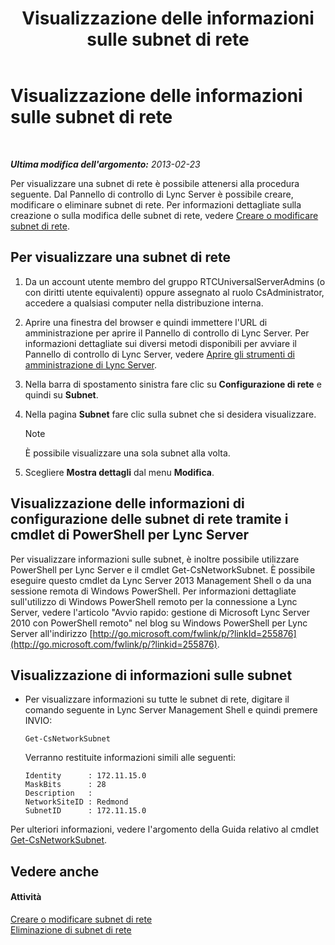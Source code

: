 ﻿---
title: Visualizzazione delle informazioni sulle subnet di rete
TOCTitle: Visualizzazione delle informazioni sulle subnet di rete
ms:assetid: 46f165f2-efe3-4cc1-9fee-a78b7f2ed41e
ms:mtpsurl: https://technet.microsoft.com/it-it/library/JJ688044(v=OCS.15)
ms:contentKeyID: 49887542
ms.date: 08/24/2015
mtps_version: v=OCS.15
ms.translationtype: HT
---

# Visualizzazione delle informazioni sulle subnet di rete

 

_**Ultima modifica dell'argomento:** 2013-02-23_

Per visualizzare una subnet di rete è possibile attenersi alla procedura seguente. Dal Pannello di controllo di Lync Server è possibile creare, modificare o eliminare subnet di rete. Per informazioni dettagliate sulla creazione o sulla modifica delle subnet di rete, vedere [Creare o modificare subnet di rete](lync-server-2013-create-or-modify-network-subnets.md).

## Per visualizzare una subnet di rete

1.  Da un account utente membro del gruppo RTCUniversalServerAdmins (o con diritti utente equivalenti) oppure assegnato al ruolo CsAdministrator, accedere a qualsiasi computer nella distribuzione interna.

2.  Aprire una finestra del browser e quindi immettere l'URL di amministrazione per aprire il Pannello di controllo di Lync Server. Per informazioni dettagliate sui diversi metodi disponibili per avviare il Pannello di controllo di Lync Server, vedere [Aprire gli strumenti di amministrazione di Lync Server](lync-server-2013-open-lync-server-administrative-tools.md).

3.  Nella barra di spostamento sinistra fare clic su **Configurazione di rete** e quindi su **Subnet**.

4.  Nella pagina **Subnet** fare clic sulla subnet che si desidera visualizzare.
    

    > [!NOTE]
    > È possibile visualizzare una sola subnet alla volta.



5.  Scegliere **Mostra dettagli** dal menu **Modifica**.

## Visualizzazione delle informazioni di configurazione delle subnet di rete tramite i cmdlet di PowerShell per Lync Server

Per visualizzare informazioni sulle subnet, è inoltre possibile utilizzare PowerShell per Lync Server e il cmdlet Get-CsNetworkSubnet. È possibile eseguire questo cmdlet da Lync Server 2013 Management Shell o da una sessione remota di Windows PowerShell. Per informazioni dettagliate sull'utilizzo di Windows PowerShell remoto per la connessione a Lync Server, vedere l'articolo "Avvio rapido: gestione di Microsoft Lync Server 2010 con PowerShell remoto" nel blog su Windows PowerShell per Lync Server all'indirizzo [http://go.microsoft.com/fwlink/p/?linkId=255876](http://go.microsoft.com/fwlink/p/?linkid=255876).

## Visualizzazione di informazioni sulle subnet

  - Per visualizzare informazioni su tutte le subnet di rete, digitare il comando seguente in Lync Server Management Shell e quindi premere INVIO:
    
        Get-CsNetworkSubnet
    
    Verranno restituite informazioni simili alle seguenti:
    
        Identity      : 172.11.15.0
        MaskBits      : 28
        Description   :
        NetworkSiteID : Redmond
        SubnetID      : 172.11.15.0

Per ulteriori informazioni, vedere l'argomento della Guida relativo al cmdlet [Get-CsNetworkSubnet](https://docs.microsoft.com/en-us/powershell/module/skype/Get-CsNetworkSubnet).

## Vedere anche

#### Attività

[Creare o modificare subnet di rete](lync-server-2013-create-or-modify-network-subnets.md)  
[Eliminazione di subnet di rete](lync-server-2013-deleting-network-subnets.md)

